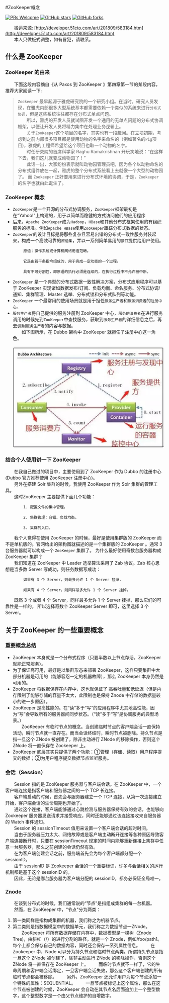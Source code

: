#ZooKeeper概念

[![PRs Welcome](https://img.shields.io/badge/PRs-welcome-brightgreen.svg)](https://github.com/zmczmckkk/Distributed-System-Study/pulls)
[![GitHub stars](https://img.shields.io/github/stars/zmczmckkk/Distributed-System-Study.svg?style=social&label=Stars)](https://github.com/zmczmckkk/Distributed-System-Study)
[![GitHub forks](https://img.shields.io/github/forks/zmczmckkk/Distributed-System-Study.svg?style=social&label=Fork)](https://github.com/zmczmckkk/Distributed-System-Study)
          
　　搬运来源:
   [http://developer.51cto.com/art/201809/583184.htm](http://developer.51cto.com/art/201809/583184.htm)   
　　本人只做板式调整，如有冒犯，请联系。
  ## 什么是 ZooKeeper
  ### ZooKeeper 的由来  
　　下面这段内容摘自《从 Paxos 到 ZooKeeper 》第四章第一节的某段内容，推荐大家阅读一下:  
> `Zookeeper` 最早起源于雅虎研究院的一个研究小组。在当时，研究人员发现，在雅虎内部很多大型系统基本都需要依赖一个类似的系统来进行`分布式协调`，但是这些系统往往都存在分布式单点问题。  
　　所以，雅虎的开发人员就试图开发一个通用的无单点问题的分布式协调框架，以便让开发人员将精力集中在处理业务逻辑上。  
　　关于`ZooKeeper`这个项目的名字，其实也有一段趣闻。在立项初期，考虑到之前内部很多项目都是使用动物的名字来命名的（例如著名的`Pig`项目)，雅虎的工程师希望给这个项目也取一个动物的名字。  
　　时任研究院的首席科学家 Raghu Ramakrishnan 开玩笑地说：“在这样下去，我们这儿就变成动物园了！”  
　　此话一出，大家纷纷表示就叫动物园管理员吧，因为各个以动物命名的分布式组件放在一起，雅虎的整个分布式系统看上去就像一个大型的动物园了。
  而 `Zookeeper` 正好要用来进行分布式环境的协调，于是，`Zookeeper` 的名字也就由此诞生了。
  ### ZooKeeper 概念
* `ZooKeeper`是一个开源的分布式协调服务，`ZooKeeper`框架最初是在“Yahoo!"上构建的，用于以简单而稳健的方式访问他们的应用程序  
* 后来，`Apache ZooKeeper`成为`Hadoop`，`HBase`和其他分布式框架使用的有组织服务的标准。例如`Apache HBase`使用`ZooKeeper`跟踪分布式数据的状态。
* `ZooKeeper`的设计目标是将那些复杂且容易出错的分布式一致性服务封装起来，构成一个高效可靠的`原语集`，并以一系列简单易用的`接口`提供给用户使用。  
```
        原语：操作系统或计算机网络用语范畴。  
        
        它是由若干条指令组成的，用于完成一定功能的一个过程。
          
        具有不可分割性，即原语的执行必须是连续的，在执行过程中不允许被中断。
```      
* `ZooKeeper` 是一个典型的分布式数据一致性解决方案，分布式应用程序可以基于 ZooKeeper 实现诸如数据发布/订阅、负载均衡、命名服务、分布式协调/通知、集群管理、Master 选举、分布式锁和分布式队列等功能。
* `ZooKeeper` 一个最常用的使用场景就是用于担任`服务生产者`和`服务消费者`的`注册中心`。
* `服务生产者`将自己提供的服务注册到 ZooKeeper 中心，`服务的消费者`在进行服务调用的时候先到`ZooKeeper`中查找服务，获取到`服务生产者`的详细信息之后，再去调用`服务生产者`的内容与数据。
　　  
　　如下图所示，在 Dubbo 架构中 ZooKeeper 就担任了注册中心这一角色。  
　　![角色](resource/img/zookeeper_dubbo-architecture.jpg)  
### 结合个人使用讲一下 ZooKeeper   
　　在我自己做过的项目中，主要使用到了 ZooKeeper 作为 Dubbo 的注册中心(Dubbo 官方推荐使用 ZooKeeper 注册中心)。    
　　另外在搭建 Solr 集群的时候，我使用  ZooKeeper 作为 Solr 集群的管理工具。  
　　这时ZooKeeper 主要提供下面几个功能：

            1. 配置文件的集中管理。  
            
            2. 集群管理：容错、负载均衡。  
            
            3. 集群的入口。
　　我个人觉得在使用 ZooKeeper 的时候，最好是使用集群版的 ZooKeeper 而不是单机版的。官网给出的架构图就描述的是一个集群版的 ZooKeeper 。通常 3 台服务器就可以构成一个  `ZooKeeper` 集群了。
为什么最好使用奇数台服务器构成 ZooKeeper 集群？  
　　我们知道在 ZooKeeper 中 Leader 选举算法采用了 Zab 协议。Zab 核心思想是当多数 Server 写成功，则任务数据写成功：  

            如果有 3 个 Server，则最多允许 1 个 Server 挂掉.
            
            如果有 4 个 Server，则同样最多允许 1 个 Server 挂掉。
　　既然 3 个或者 4 个 Server，同样最多允许 1 个 Server 挂掉，那么它们的可靠性是一样的。
所以选择奇数个 ZooKeeper Server 即可，这里选择 3 个 Server。
## 关于 ZooKeeper  的一些重要概念
### 重要概念总结
* ZooKeeper 本身就是一个分布式程序（只要半数以上节点存活，ZooKeeper 就能正常服务）。
* 为了保证高可用，最好是以集群形态来部署 ZooKeeper，这样只要集群中大部分机器是可用的（能够容忍一定的机器故障），那么 ZooKeeper 本身仍然是可用的。
* ZooKeeper 将数据保存在内存中，这也就保证了 高吞吐量和低延迟（但是内存限制了能够存储的容量不太大，此限制也是保持 Znode 中存储的数据量较小的进一步原因）。
* ZooKeeper 是高性能的。在“读”多于“写”的应用程序中尤其地高性能，因为“写”会导致所有的服务器间同步状态。（“读”多于“写”是协调服务的典型场景。）  
　　ZooKeeper 有临时节点的概念。当创建临时节点的客户端会话一直保持活动，瞬时节点就一直存在。而当会话终结时，瞬时节点被删除。持久节点是指一旦这个 ZNode 被创建了，除非主动进行 ZNode 的移除操作，否则这个 ZNode 将一直保存在 Zookeeper 上。
* ZooKeeper 底层其实只提供了两个功能：①管理（存储、读取）用户程序提交的数据；②为用户程序提交数据节点监听服务。
### 会话（Session）
　　Session 指的是 ZooKeeper  服务器与客户端会话。在 ZooKeeper 中，一个客户端连接是指客户端和服务器之间的一个 TCP 长连接。  
　　客户端启动的时候，首先会与服务器建立一个 TCP 连接，从第一次连接建立开始，客户端会话的生命周期也开始了。  
　　通过这个连接，客户端能够通过心跳检测与服务器保持有效的会话，也能够向 Zookeeper 服务器发送请求并接受响应，同时还能够通过该连接接收来自服务器的 Watch 事件通知。  
　　Session 的 sessionTimeout 值用来设置一个客户端会话的超时时间。  
　　当由于服务器压力太大、网络故障或是客户端主动断开连接等各种原因导致客户端连接断开时，只要在 sessionTimeout 规定的时间内能够重新连接上集群中任意一台服务器，那么之前创建的会话仍然有效。  
　　在为客户端创建会话之前，服务端首先会为每个客户端都分配一个 sessionID。  
　　由于 sessionID 是 Zookeeper 会话的一个重要标识，许多与会话相关的运行机制都是基于这个 sessionID 的。  
　　因此，无论是哪台服务器为客户端分配的 sessionID，都务必保证全局唯一。  
### Znode
　　在谈到分布式的时候，我们通常说的“节点"是指组成集群的每一台机器。  
　　然而，在 ZooKeeper 中，“节点"分为两类：  
1. 第一类同样是指构成集群的机器，我们称之为机器节点。
2. 第二类则是指数据模型中的数据单元，我们称之为数据节点一ZNode。
　　ZooKeeper 将所有数据存储在内存中，数据模型是一棵树（Znode Tree)，由斜杠（/）的进行分割的路径，就是一个 Znode，例如/foo/path1。每个上都会保存自己的数据内容，同时还会保存一系列属性信息。
　　在 Zookeeper 中，Node 可以分为持久节点和临时节点两类。所谓持久节点是指一旦这个 ZNode 被创建了，除非主动进行 ZNode 的移除操作，否则这个 ZNode 将一直保存在 ZooKeeper 上。
　　而临时节点就不一样了，它的生命周期和客户端会话绑定，一旦客户端会话失效，那么这个客户端创建的所有临时节点都会被移除。
　　另外，ZooKeeper 还允许用户为每个节点添加一个特殊的属性：SEQUENTIAL。
　　一旦节点被标记上这个属性，那么在这个节点被创建的时候，ZooKeeper 会自动在其节点名后面追加上一个整型数字，这个整型数字是一个由父节点维护的自增数字。